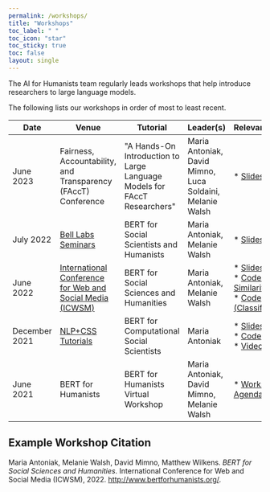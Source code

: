 ```yaml
---
permalink: /workshops/
title: "Workshops"
toc_label: " "
toc_icon: "star"
toc_sticky: true
toc: false
layout: single
---
```


The AI for Humanists team regularly leads workshops that help introduce researchers to large language models.

The following lists our workshops in order of most to least recent.

| Date          | Venue                                                                                                                   | Tutorial                                 | Leader(s)                                  | Relevant Links                                                                                                                                                                                                                                                                                               |
|---------------|---------------------------|-----------|--------------------------------|--------------------------------------------------------------|
| June 2023 | Fairness, Accountability, and Transparency (FAccT) Conference | "A Hands-On Introduction to Large Language Models for FAccT Researchers" | Maria Antoniak, David Mimno, Luca Soldaini, Melanie Walsh| * [Slides](https://docs.google.com/presentation/d/1ZzcygY6gwKPOhl7nQbnPBT65lgsd6texRbY7AKV2DPw/edit?usp=sharing)
| July 2022     | [Bell Labs Seminars](https://social-dynamics.net/seminars.html)                                                         | BERT for Social Scientists and Humanists | Maria Antoniak, Melanie Walsh              | * [Slides](https://docs.google.com/presentation/d/1PwibAk_Fvnk-sCfZ0C5-4UYvqGUEU969FAyFsdDuGyU/edit#slide=id.p1)                                        |
| June 2022     | [International Conference for Web and Social Media (ICWSM)](https://www.icwsm.org/2022/index.html/#tutorials-schedule) | BERT for Social Sciences and Humanities  | Maria Antoniak, Melanie Walsh              |* [Slides](https://bit.ly/icwsm-bert-slides)<br>* [Code (Word Similarity)](https://bit.ly/icwsm-bert-similarity)<br>* [Code (Classification)](https://bit.ly/icwsm-bert-classify)       |
| December 2021 | [NLP+CSS Tutorials](https://nlp-css-201-tutorials.github.io/nlp-css-201-tutorials/)                                     | BERT for Computational Social Scientists | Maria Antoniak                             | * [Slides](https://docs.google.com/presentation/d/1HGWnLkv7_2fST9tFVbvQbY-rN4aTMjJW/edit#slide=id.p1)<br>* [Code](https://colab.research.google.com/drive/1ih6ETBCU2Dqr1_aTPgjS_Ww3xXVswIO0?usp=sharing)<br>* [Video](https://www.youtube.com/watch?v=UmyOhl9AciI&ab_channel=NLPandCSS201%3ABeyondtheBasics)  |
| June 2021     | BERT for Humanists                                                                                                      | BERT for Humanists Virtual Workshop      | Maria Antoniak, David Mimno, Melanie Walsh | * [Workshop Agenda](https://docs.google.com/document/d/1FreCUwtZVsekEvSwIQMh-G7N4GPQFHsLeXhCXzXT1xY/edit?usp=sharing)                                                                                                                                                                                 |


## Example Workshop Citation

Maria Antoniak, Melanie Walsh, David Mimno, Matthew Wilkens. *BERT for Social Sciences and Humanities*. International Conference for Web and Social Media (ICWSM), 2022. http://www.bertforhumanists.org/.
